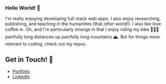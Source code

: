 ### Hello World! 👋

I'm really enjoying developing full-stack web apps. I also enjoy researching, publishing, and teaching in the humanities (that *other* world!). I also like love coffee ☕️. Oh, and I'm particularly strange in that I enjoy riding my bike 🚴🏻‍♂️ painfully long distances up painfully long mountains 🏔.
But for things more relevant to coding, check out my repos.

## Get in Touch! 🎉
- <a href="http://masonlancaster.com/">Portfolio</a>
- <a href="https://www.linkedin.com/in/masonlancaster/">LinkedIn</a>
